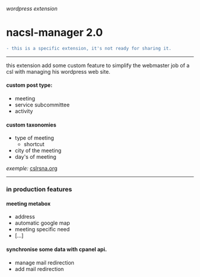 *wordpress extension*
# nacsl-manager 2.0
```diff
- this is a specific extension, it's not ready for sharing it.
```
***

this extension add some custom feature to simplify the webmaster job of a csl with managing his wordpress web site.

#### custom post type:
- meeting
- service subcommittee
- activity

#### custom taxonomies
- type of meeting
  - shortcut
- city of the meeting
- day's of meeting

*exemple:*
[cslrsna.org](https://cslrsna.org)

***
### in production features

#### meeting metabox
- address
- automatic google map
- meeting specific need
- [...]

#### synchronise some data with cpanel api.
- manage mail redirection
- add mail redirection
